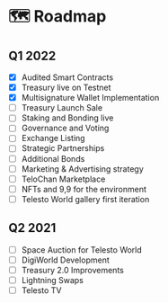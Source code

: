 # 🗺 Roadmap

## Q1 2022

* [x] Audited Smart Contracts
* [x] Treasury live on Testnet
* [x] Multisignature Wallet Implementation
* [ ] Treasury Launch Sale
* [ ] Staking and Bonding live
* [ ] Governance and Voting
* [ ] Exchange Listing
* [ ] Strategic Partnerships
* [ ] Additional Bonds
* [ ] Marketing & Advertising strategy
* [ ] TeloChan Marketplace
* [ ] NFTs and 9,9 for the environment
* [ ] Telesto World gallery first iteration

## Q2 2021

* [ ] Space Auction for Telesto World
* [ ] DigiWorld Development
* [ ] Treasury 2.0 Improvements
* [ ] Lightning Swaps
* [ ] Telesto TV
